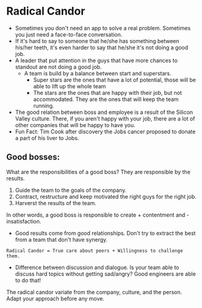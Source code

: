 # Radical Candor

- Sometimes you don't need an app to solve a real problem. Sometimes you just need a face-to-face conversation.
- If it's hard to say to someone that he/she has something between his/her teeth, it's even harder to say that he/she it's not doing a good job.
- A leader that put attention in the guys that have more chances to standout are not doing a good job.
    - A team is build by a balance between start and superstars.
        - Super stars are the ones that have a lot of potential, those will be able to lift up the whole team
        - The stars are the ones that are happy with their job, but not accommodated. They are the ones that will keep the team running.
- The good relation between boss and employee is a result of the Silicon Valley culture. There, if you aren't happy with your job, there are a lot of other companies that will be happy to have you.
- Fun Fact: Tim Cook after discovery the Jobs cancer proposed to donate a part of his liver to Jobs.

## Good bosses:

What are the responsibilities of a good boss? They are responsible by the results.

1) Guide the team to the goals of the company.
2) Contract, restructure and keep motivated the right guys for the right job.
3) Harverst the results of the team.

In other words, a good boss is responsible to create + contentment and - insatisfaction.

- Good results come from good relationships. Don't try to extract the best from a team that don't have synergy.
```
Radical Candor = True care about peers + Willingness to challenge them.
```

- Difference between discussion and dialogue. Is your team able to discuss hard topics without getting sad/angry? Good engineers are able to do that!

The radical candor variate from the company, culture, and the person. Adapt your approach before any move.

